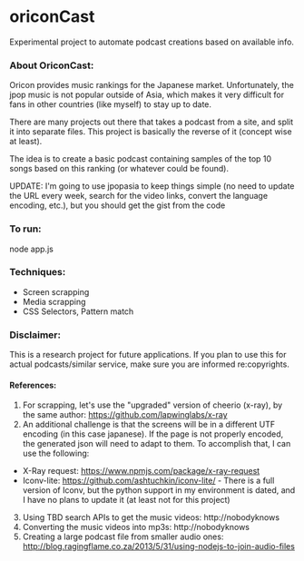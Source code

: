 # oriconCast

Experimental project to automate podcast creations based on available info.

### About OriconCast:

Oricon provides music rankings for the Japanese market. Unfortunately, the jpop music is not popular outside of Asia, which makes it very difficult for fans in other countries (like myself) to stay up to date.

There are many projects out there that takes a podcast from a site, and split it into separate files. This project is basically the reverse of it (concept wise at least).

The idea is to create a basic podcast containing samples of the top 10 songs based on this ranking (or whatever could be found).

UPDATE: I'm going to use jpopasia to keep things simple (no need to update the URL every week, search for the video links, convert the language encoding, etc.), but you should get the gist from the code

### To run:

node app.js


### Techniques:

- Screen scrapping
- Media scrapping
- CSS Selectors, Pattern match

### Disclaimer:

This is a research project for future applications. If you plan to use this for actual podcasts/similar service, make sure you are informed re:copyrights.

#### References:

1. For scrapping, let's use the "upgraded" version of cheerio (x-ray), by the same author: https://github.com/lapwinglabs/x-ray
2. An additional challenge is that the screens will be in a different UTF encoding (in this case japanese). If the page is not properly encoded, the generated json will need to adapt to them. To accomplish that, I can use the following:
  - X-Ray request: https://www.npmjs.com/package/x-ray-request
  - Iconv-lite: https://github.com/ashtuchkin/iconv-lite/ - There is a full version of Iconv, but the python support in my environment is dated, and I have no plans to update it (at least not for this project)  
3. Using TBD search APIs to get the music videos: http://nobodyknows
4. Converting the music videos into mp3s: http://nobodyknows
5. Creating a large podcast file from smaller audio ones:  http://blog.ragingflame.co.za/2013/5/31/using-nodejs-to-join-audio-files
